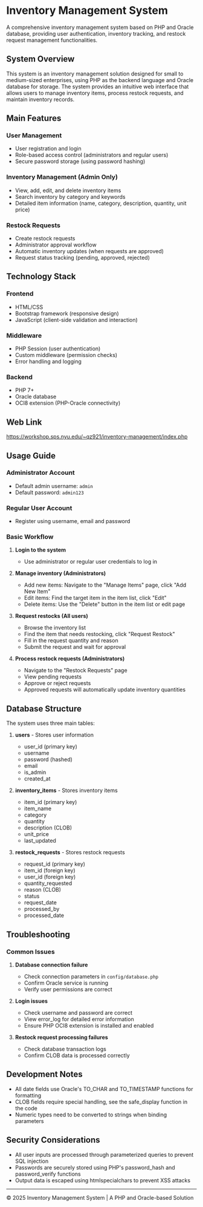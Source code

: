 # Inventory Management System

A comprehensive inventory management system based on PHP and Oracle database, providing user authentication, inventory tracking, and restock request management functionalities.

## System Overview

This system is an inventory management solution designed for small to medium-sized enterprises, using PHP as the backend language and Oracle database for storage. The system provides an intuitive web interface that allows users to manage inventory items, process restock requests, and maintain inventory records.

## Main Features

### User Management
- User registration and login
- Role-based access control (administrators and regular users)
- Secure password storage (using password hashing)

### Inventory Management (Admin Only)
- View, add, edit, and delete inventory items
- Search inventory by category and keywords
- Detailed item information (name, category, description, quantity, unit price)

### Restock Requests
- Create restock requests
- Administrator approval workflow
- Automatic inventory updates (when requests are approved)
- Request status tracking (pending, approved, rejected)

## Technology Stack

### Frontend
- HTML/CSS
- Bootstrap framework (responsive design)
- JavaScript (client-side validation and interaction)

### Middleware
- PHP Session (user authentication)
- Custom middleware (permission checks)
- Error handling and logging

### Backend
- PHP 7+
- Oracle database
- OCI8 extension (PHP-Oracle connectivity)

## Web Link
https://workshop.sps.nyu.edu/~qz921/inventory-management/index.php

## Usage Guide

### Administrator Account
- Default admin username: `admin`
- Default password: `admin123`

### Regular User Account
- Register using username, email and password

### Basic Workflow
1. **Login to the system**
   - Use administrator or regular user credentials to log in

2. **Manage inventory (Administrators)**
   - Add new items: Navigate to the "Manage Items" page, click "Add New Item"
   - Edit items: Find the target item in the item list, click "Edit"
   - Delete items: Use the "Delete" button in the item list or edit page

3. **Request restocks (All users)**
   - Browse the inventory list
   - Find the item that needs restocking, click "Request Restock"
   - Fill in the request quantity and reason
   - Submit the request and wait for approval

4. **Process restock requests (Administrators)**
   - Navigate to the "Restock Requests" page
   - View pending requests
   - Approve or reject requests
   - Approved requests will automatically update inventory quantities

## Database Structure

The system uses three main tables:

1. **users** - Stores user information
   - user_id (primary key)
   - username
   - password (hashed)
   - email
   - is_admin
   - created_at

2. **inventory_items** - Stores inventory items
   - item_id (primary key)
   - item_name
   - category
   - quantity
   - description (CLOB)
   - unit_price
   - last_updated

3. **restock_requests** - Stores restock requests
   - request_id (primary key)
   - item_id (foreign key)
   - user_id (foreign key)
   - quantity_requested
   - reason (CLOB)
   - status
   - request_date
   - processed_by
   - processed_date

## Troubleshooting

### Common Issues

1. **Database connection failure**
   - Check connection parameters in `config/database.php`
   - Confirm Oracle service is running
   - Verify user permissions are correct

2. **Login issues**
   - Check username and password are correct
   - View error_log for detailed error information
   - Ensure PHP OCI8 extension is installed and enabled

3. **Restock request processing failures**
   - Check database transaction logs
   - Confirm CLOB data is processed correctly

## Development Notes

- All date fields use Oracle's TO_CHAR and TO_TIMESTAMP functions for formatting
- CLOB fields require special handling, see the safe_display function in the code
- Numeric types need to be converted to strings when binding parameters

## Security Considerations

- All user inputs are processed through parameterized queries to prevent SQL injection
- Passwords are securely stored using PHP's password_hash and password_verify functions
- Output data is escaped using htmlspecialchars to prevent XSS attacks

---

© 2025 Inventory Management System | A PHP and Oracle-based Solution 

